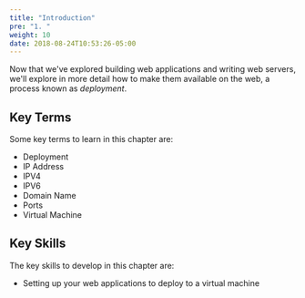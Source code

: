 ```yaml
---
title: "Introduction"
pre: "1. "
weight: 10
date: 2018-08-24T10:53:26-05:00
---
```


Now that we've explored building web applications and writing web servers, we'll explore in more detail how to make them available on the web, a process known as _deployment_.

## Key Terms

Some key terms to learn in this chapter are:
* Deployment
* IP Address
* IPV4
* IPV6
* Domain Name
* Ports
* Virtual Machine

## Key Skills
The key skills to develop in this chapter are:
* Setting up your web applications to deploy to a virtual machine